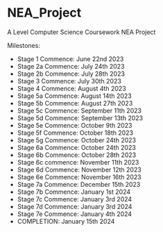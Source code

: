# NEA_Project
A Level Computer Science Coursework NEA Project

Milestones:

- Stage 1 Commence: June 22nd 2023
- Stage 2a Commence: July 24th 2023
- Stage 2b Commence: July 28th 2023
- Stage 3 Commence: July 30th 2023
- Stage 4 Commence: August 4th 2023
- Stage 5a Commence: August 14th 2023
- Stage 5b Commence: August 27th 2023
- Stage 5c Commence: September 11th 2023
- Stage 5d Commence: September 13th 2023
- Stage 5e Commence: October 9th 2023
- Stage 5f Commence: October 18th 2023
- Stage 5g Commence: October 24th 2023
- Stage 6a Commence: October 24th 2023
- Stage 6b Commence: October 28th 2023
- Stage 6c commence: November 11th 2023
- Stage 6d Commence: November 12th 2023
- Stage 6e Commence: November 16th 2023
- Stage 7a Commence: December 15th 2023
- Stage 7b Commence: January 1st 2024
- Stage 7c Commence: January 3rd 2024
- Stage 7d Commence: January 3rd 2024
- Stage 7e Commence: January 4th 2024
- COMPLETION: January 15th 2024
